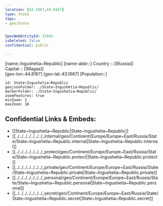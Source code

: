 ```yaml
---
location: [43.1667,44.8167] 
type: State
tags:
- geo/State


SpocWebEntityId: 37042
isDeleted: false
confidential: public

---
```

[name::Ingushetia~Republic] 
[name-abbr::] 
Country :: [[Russia]]  
Capital :: [[Magas]]  
[geo-lon::44.8167] 
[geo-lat::43.1667] 
[Population::] 



```leaflet
id: State~Ingushetia~Republic
geojsonFolder: ./State~Ingushetia~Republic/
markerFolder: ./State~Ingushetia~Republic/
zoomFeatures: true 
minZoom: 2 
maxZoom: 18
```


## Confidential Links & Embeds: 
- [[State~Ingushetia~Republic|State~Ingushetia~Republic]]  
- [[../../../../../../../_internal/geo/Continent/Europe/Europe~East/Russia/State/State~Ingushetia~Republic.internal|State~Ingushetia~Republic.internal]] 
- [[../../../../../../../_protect/geo/Continent/Europe/Europe~East/Russia/State/State~Ingushetia~Republic.protect|State~Ingushetia~Republic.protect]] 
- [[../../../../../../../_private/geo/Continent/Europe/Europe~East/Russia/State/State~Ingushetia~Republic.private|State~Ingushetia~Republic.private]] 
- [[../../../../../../../_personal/geo/Continent/Europe/Europe~East/Russia/State/State~Ingushetia~Republic.personal|State~Ingushetia~Republic.personal]] 
- [[../../../../../../../_secret/geo/Continent/Europe/Europe~East/Russia/State/State~Ingushetia~Republic.secret|State~Ingushetia~Republic.secret]] 
